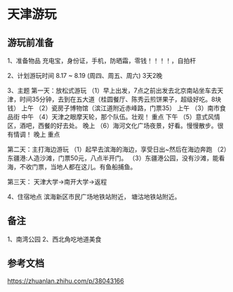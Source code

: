 # 天津游玩

## 游玩前准备
1、准备物品
充电宝，身份证，手机，防晒霜，零钱！！！！，自拍杆

2、计划游玩时间
8.17 ~ 8.19 (周四、周五、周六) 3天2晚

3、主题
第一天：放松式游玩
（1）早上出发，7点之前出发去北京南站坐车去天津，时间35分钟，去到在五大道（桂圆餐厅、陈秀云煎饼果子，超级好吃。8块钱） 上午
（2）瓷房子博物馆（滨江道附近赤峰路，门票35） 上午
（3）南市食品街  中午
（4）天津之眼摩天轮，那个队伍。壮观！ 重点  下午
（5）意式风情区，酒吧，西餐的好去处。 晚上
（6）海河文化广场夜景，好看。慢慢散步。很有情调！ 晚上  重点

第二天：主打海边游玩
（1）起早去滨海的海边，享受日出~然后在海边奔跑
（2）东疆港:人造沙滩，门票50元，八点半开门。
（3）东疆港公园，没有沙滩，能看海，不收门票，当地人都在这儿。有鱼船捕鱼。

第三天：
天津大学→南开大学→返程

4、住宿地点
滨海新区市民广场地铁站附近， 塘沽地铁站附近。

## 备注
1、南湾公园
2、西北角吃地道美食

## 参考文档
https://zhuanlan.zhihu.com/p/38043166